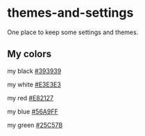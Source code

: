 # themes-and-settings
One place to keep some settings and themes.

## My colors
my black [#393939](https://imagecolorpicker.com/color-code/393939)

my white [#E3E3E3](https://imagecolorpicker.com/color-code/E3E3E3)

my red [#E82127](https://imagecolorpicker.com/color-code/E82127)

my blue [#56A9FF](https://imagecolorpicker.com/color-code/56A9FF)

my green [#25C57B](https://imagecolorpicker.com/color-code/25C57B)
